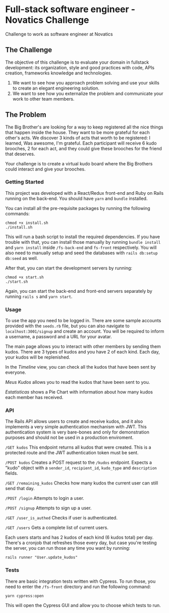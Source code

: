 # Full-stack software engineer - Novatics Challenge

Challenge to work as software engineer at Novatics

## The Challenge

The objective of this challenge is to evaluate your domain in fullstack development: its organization, style and good practices with code, APIs creation, frameworks knowledge and technologies.

1. We want to see how you approach problem solving and use your skills to create an elegant engineering solution.
2. We want to see how you externalize the problem and communicate your work to other team members.

## The Problem

The Big Brother's are looking for a way to keep registered all the nice things that happen inside the house. They want to be more grateful for each other's acts. We discover 3 kinds of acts that worth to be registered: I learned, Was awesome, I'm grateful. Each participant will receive 6 kudo brooches, 2 for each act, and they could give these brooches for the friend that deserves.

Your challenge is to create a virtual kudo board where the Big Brothers could interact and give your brooches.

### Getting Started

This project was developed with a React/Redux front-end and Ruby on Rails running on the back-end. You should have `yarn` and
`bundle` installed.

You can install all the pre-requisite packages by running the following commands:

```
chmod +x install.sh
./install.sh
```

This will run a bash script to install the required dependencies. If you have trouble with that, you can install those manually by running `bundle install` and `yarn install` inside `/fs-back-end` and `fs-front` respectively. You will also need to manually setup and seed the databases with `rails db:setup db:seed` as well.

After that, you can start the development servers by running:

```
chmod +x start.sh
./start.sh
```

Again, you can start the back-end and front-end servers separately by running `rails s` and `yarn start`.

### Usage

To use the app you need to be logged in. There are some sample accounts provided with the `seeds.rb` file, but you can also
navigate to `localhost:3001/signup` and create an account. You will be required to inform a username, a password and a URL for your
avatar.

The main page allows you to interact with other members by sending them kudos. There are 3 types of kudos and you have 2 of each kind. Each day, your kudos will be replenished.

In the _Timeline_ view, you can check all the kudos that have been sent by everyone.

_Meus Kudos_ allows you to read the kudos that have been sent to you.

_Estatisticas_ shows a Pie Chart with information about how many kudos each member has received.

### API

The Rails API allows users to create and receive kudos, and it also implements a very simple authentication mechanism
with JWT. This authentication system is very bare-bones and only for demonstration purposes and should not be used in a production enviroment.

`/GET kudos`
This endpoint returns all kudos that were created. This is a protected route and the JWT authentication token must be sent.

`/POST kudos`
Creates a POST request to the `/kudos` endpoint. Expects a "kudo" object with a `sender_id`, `recipient_id`, `kudo_type` and
`description` fields.

`/GET /remaining_kudos`
Checks how many kudos the current user can still send that day.

`/POST /login`
Attempts to login a user.

`/POST /signup`
Attempts to sign up a user.

`/GET /user_is_authed`
Checks if user is authenticated.

`/GET /users`
Gets a complete list of current users.

Each users starts and has 2 kudos of each kind (6 kudos total) per day. There's a cronjob that refreshes those every day, but
case you're testing the server, you can run those any time you want by running:

```
rails runner "User.update_kudos"
```

### Tests

There are basic integration tests written with Cypress. To run those, you need to enter the `/fs-front` directory and run
the following command:

```
yarn cypress:open
```

This will open the Cypress GUI and allow you to choose which tests to run.
